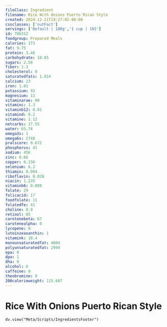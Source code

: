 ```yaml
---
fileClass: Ingredient
filename: Rice With Onions Puerto Rican Style
created: 2024-12-21T19:27:02-06:00
cssclasses: ['nutFact']
servings: ['Default | 100g','1 cup | 165']
id: 786312
foodgroup: Prepared Meals
calories: 173
fat: 9.75
protein: 3.48
carbohydrate: 18.85
sugars: 2.58
fiber: 1.3
cholesterol: 0
saturatedfats: 1.814
calcium: 23
iron: 1.01
potassium: 93
magnesium: 11
vitaminarae: 90
vitaminc: 1.3
vitaminb12: 0.01
vitamind: 0.2
vitamine: 1.12
netcarbs: 17.55
water: 65.74
omega3s: 1
omega6s: 2748
pralscore: 0.672
phosphorus: 41
sodium: 456
zinc: 0.66
copper: 0.136
selenium: 6.2
thiamin: 0.094
riboflavin: 0.028
niacin: 1.235
vitaminb6: 0.089
folate: 29
folicacid: 17
foodfolate: 11
folatedfe: 41
choline: 8.9
retinol: 85
carotenebeta: 67
carotenealpha: 0
lycopene: 0
luteinzeaxanthin: 1
vitamink: 10.4
monounsaturatedfat: 4604
polyunsaturatedfat: 2994
epa: 0
dpa: 1
dha: 0
alcohol: 0
caffeine: 0
theobromine: 0
200calorieweight: 115.607
---
```


# Rice With Onions Puerto Rican Style

```dataviewjs
dv.view("Meta/Scripts/IngredientsFooter")
```